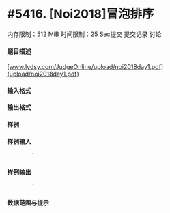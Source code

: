 
# #5416. [Noi2018]冒泡排序
内存限制：512 MiB 时间限制：25 Sec提交 提交记录 讨论
#### 题目描述
[www.lydsy.com/JudgeOnline/upload/noi2018day1.pdf](upload/noi2018day1.pdf)
#### 输入格式

#### 输出格式

#### 样例

#### 样例输入

			`
#### 样例输出

			`
#### 数据范围与提示

